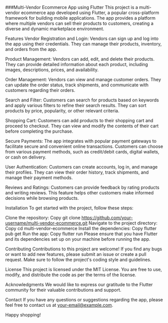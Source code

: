 ###Multi-Vendor Ecommerce App using Flutter
This project is a multi-vendor ecommerce app developed using Flutter, a popular cross-platform framework for building mobile applications. The app provides a platform where multiple vendors can sell their products to customers, creating a diverse and dynamic marketplace environment.

Features
Vendor Registration and Login: Vendors can sign up and log into the app using their credentials. They can manage their products, inventory, and orders from the app.

Product Management: Vendors can add, edit, and delete their products. They can provide detailed information about each product, including images, descriptions, prices, and availability.

Order Management: Vendors can view and manage customer orders. They can update the order status, track shipments, and communicate with customers regarding their orders.

Search and Filter: Customers can search for products based on keywords and apply various filters to refine their search results. They can sort products by price, popularity, or other relevant criteria.

Shopping Cart: Customers can add products to their shopping cart and proceed to checkout. They can view and modify the contents of their cart before completing the purchase.

Secure Payments: The app integrates with popular payment gateways to facilitate secure and convenient online transactions. Customers can choose from various payment methods, such as credit/debit cards, digital wallets, or cash on delivery.

User Authentication: Customers can create accounts, log in, and manage their profiles. They can view their order history, track shipments, and manage their payment methods.

Reviews and Ratings: Customers can provide feedback by rating products and writing reviews. This feature helps other customers make informed decisions while browsing products.

Installation
To get started with the project, follow these steps:

Clone the repository:
Copy
git clone https://github.com/your-username/multi-vendor-ecommerce.git
Navigate to the project directory:
Copy
cd multi-vendor-ecommerce
Install the dependencies:
Copy
flutter pub get
Run the app:
Copy
flutter run
Please ensure that you have Flutter and its dependencies set up on your machine before running the app.

Contributing
Contributions to this project are welcome! If you find any bugs or want to add new features, please submit an issue or create a pull request. Make sure to follow the project's coding style and guidelines.

License
This project is licensed under the MIT License. You are free to use, modify, and distribute the code as per the terms of the license.

Acknowledgments
We would like to express our gratitude to the Flutter community for their valuable contributions and support.

Contact
If you have any questions or suggestions regarding the app, please feel free to contact us at your-email@example.com.

Happy shopping!
